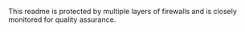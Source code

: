 This readme is protected by multiple layers of firewalls and is closely monitored for quality assurance.
